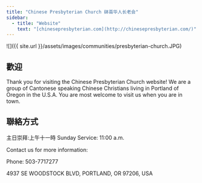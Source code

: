 ```yaml
---
title: "Chinese Presbyterian Church 砵菕华人长老会"
sidebar:
  - title: "Website"
    text: "[chinesepresbyterian.com](http://chinesepresbyterian.com/)"
---
```


![]({{ site.url }}/assets/images/communities/presbyterian-church.JPG)

## 歡迎

Thank you for visiting the Chinese Presbyterian Church website!  We are a group of Cantonese speaking Chinese Christians living in Portland of Oregon in the U.S.A. You are most welcome to visit us when you are in town.  

## 聯絡方式

主日崇拜:上午十一時   Sunday Service: 11:00 a.m.

Contact us for more information:

Phone: 503-7717277

4937 SE WOODSTOCK BLVD, PORTLAND, OR 97206, USA
